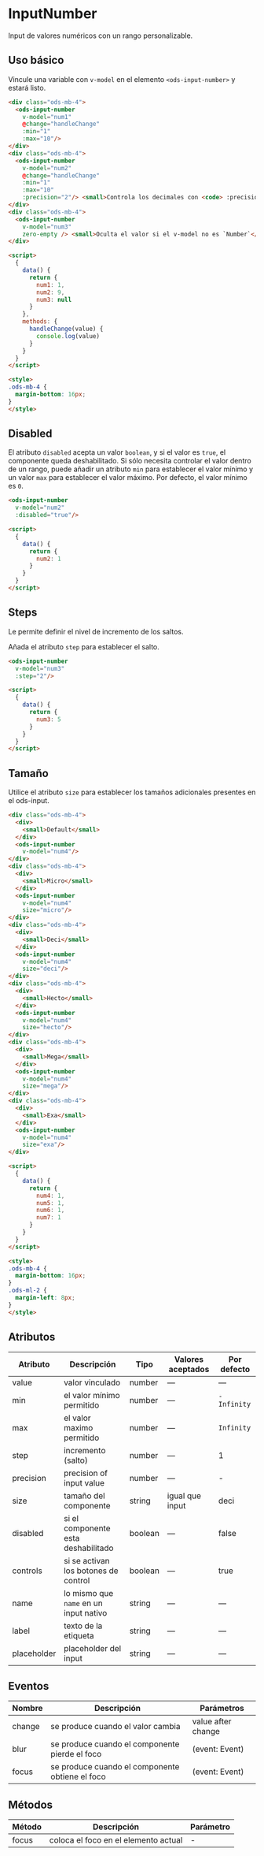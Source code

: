 # InputNumber

Input de  valores numéricos con un rango personalizable.

## Uso básico

 Vincule una variable con `v-model` en el elemento `<ods-input-number>` y estará listo.

```html
<div class="ods-mb-4">
  <ods-input-number
    v-model="num1"
    @change="handleChange"
    :min="1"
    :max="10"/>
</div>
<div class="ods-mb-4">
  <ods-input-number
    v-model="num2"
    @change="handleChange"
    :min="1"
    :max="10"
    :precision="2"/> <small>Controla los decimales con <code> :precision</code></small>
</div>
<div class="ods-mb-4">
  <ods-input-number
    v-model="num3"
    zero-empty /> <small>Oculta el valor si el v-model no es `Number`</small>
</div>

<script>
  {
    data() {
      return {
        num1: 1,
        num2: 9,
        num3: null
      }
    },
    methods: {
      handleChange(value) {
        console.log(value)
      }
    }
  }
</script>

<style>
.ods-mb-4 {
  margin-bottom: 16px;
}
</style>
```


## Disabled

 El atributo `disabled` acepta un valor `boolean`, y si el valor es `true`, el componente queda deshabilitado. Si sólo necesita controlar el valor dentro de un rango, puede añadir un atributo `min` para establecer el valor mínimo y un valor `max` para establecer el valor máximo. Por defecto, el valor mínimo es `0`.

```html
<ods-input-number
  v-model="num2"
  :disabled="true"/>

<script>
  {
    data() {
      return {
        num2: 1
      }
    }
  }
</script>
```


## Steps

Le permite definir el nivel de incremento de los saltos.

 Añada el atributo `step` para establecer el salto.

```html
<ods-input-number
  v-model="num3"
  :step="2"/>

<script>
  {
    data() {
      return {
        num3: 5
      }
    }
  }
</script>
```

## Tamaño

Utilice el atributo `size` para establecer los tamaños adicionales presentes en el ods-input.

```html
<div class="ods-mb-4">
  <div>
    <small>Default</small>
  </div>
  <ods-input-number
    v-model="num4"/>
</div>
<div class="ods-mb-4">
  <div>
    <small>Micro</small>
  </div>
  <ods-input-number
    v-model="num4"
    size="micro"/>
</div>
<div class="ods-mb-4">
  <div>
    <small>Deci</small>
  </div>
  <ods-input-number
    v-model="num4"
    size="deci"/>
</div>
<div class="ods-mb-4">
  <div>
    <small>Hecto</small>
  </div>
  <ods-input-number
    v-model="num4"
    size="hecto"/>
</div>
<div class="ods-mb-4">
  <div>
    <small>Mega</small>
  </div>
  <ods-input-number
    v-model="num4"
    size="mega"/>
</div>
<div class="ods-mb-4">
  <div>
    <small>Exa</small>
  </div>
  <ods-input-number
    v-model="num4"
    size="exa"/>
</div>

<script>
  {
    data() {
      return {
        num4: 1,
        num5: 1,
        num6: 1,
        num7: 1
      }
    }
  }
</script>

<style>
.ods-mb-4 {
  margin-bottom: 16px;
}
.ods-ml-2 {
  margin-left: 8px;
}
</style>
```

## Atributos

| Atributo          | Descripción                              | Tipo    | Valores aceptados | Por defecto |
| ----------------- | ---------------------------------------- | ------- | ----------------- | ----------- |
| value             | valor vinculado                          | number  | —                 | —           |
| min               | el valor mínimo permitido                | number  | —                 | `-Infinity` |
| max               | el valor maximo permitido                | number  | —                 | `Infinity`  |
| step              | incremento (salto)                       | number  | —                 | 1           |
| precision         | precision of input value                 | number  | —                 | -           |
| size              | tamaño del componente                    | string  | igual que input   | deci        |
| disabled          | si el componente esta deshabilitado      | boolean | —                 | false       |
| controls          | si se activan los botones de control     | boolean | —                 | true        |
| name              | lo mismo que `name` en un input nativo   | string  | —                 | —           |
| label             | texto de la etiqueta                     | string  | —                 | —           |
| placeholder       | placeholder del input                    | string  | —                 | —           |

## Eventos

| Nombre | Descripción                              | Parámetros         |
| ------ | ---------------------------------------- | ------------------ |
| change | se produce cuando el valor cambia        | value after change |
| blur   | se produce cuando el componente pierde el foco | (event: Event)     |
| focus  | se produce cuando el componente obtiene el foco | (event: Event)     |

## Métodos

| Método | Descripción                          | Parámetro |
| ------ | ------------------------------------ | --------- |
| focus  | coloca el foco en el elemento actual | -         |
